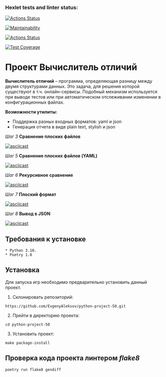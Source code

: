 ### Hexlet tests and linter status:
[![Actions Status](https://github.com/EvgenyAleksov/python-project-50/actions/workflows/hexlet-check.yml/badge.svg)](https://github.com/EvgenyAleksov/python-project-50/actions)

[![Maintainability](https://api.codeclimate.com/v1/badges/3c60500e8015d78e14ce/maintainability)](https://codeclimate.com/github/EvgenyAleksov/python-project-50/maintainability)

[![Actions Status](https://github.com/EvgenyAleksov/python-project-50/actions/workflows/pyci.yml/badge.svg)](https://github.com/EvgenyAleksov/python-project-50/actions)

[![Test Coverage](https://api.codeclimate.com/v1/badges/3c60500e8015d78e14ce/test_coverage)](https://codeclimate.com/github/EvgenyAleksov/python-project-50/test_coverage)


# Проект Вычислитель отличий

**Вычислитель отличий** – программа, определяющая разницу между двумя структурами данных.
Это задача, для решения которой существуют в т.ч. онлайн-сервисы.
Подобный механизм используется при выводе тестов или при автоматическом отслеживании изменении в конфигурационных файлах.

**Возможности утилиты:**
+ Поддержка разных входных форматов: yaml и json
+ Генерация отчета в виде plain text, stylish и json


_Шаг 3_
**Сравнение плоских файлов**

[![asciicast](https://asciinema.org/a/6xBWfg1A2rkpCiAbZlE25obe8.svg)](https://asciinema.org/a/6xBWfg1A2rkpCiAbZlE25obe8)


_Шаг 5_
**Сравнение плоских файлов (YAML)**

[![asciicast](https://asciinema.org/a/uU51qzr8ekHip6QPfprbj3Yxw.svg)](https://asciinema.org/a/uU51qzr8ekHip6QPfprbj3Yxw)


_Шаг 6_
**Рекурсивное сравнение**

[![asciicast](https://asciinema.org/a/aNBaJjPR2MDK31zitVYRXT1YN.svg)](https://asciinema.org/a/aNBaJjPR2MDK31zitVYRXT1YN)


_Шаг 7_
**Плоский формат**

[![asciicast](https://asciinema.org/a/O7zdKZJuhpu29kfMklPHxWnqW.svg)](https://asciinema.org/a/O7zdKZJuhpu29kfMklPHxWnqW)


_Шаг 8_
**Вывод в JSON**

[![asciicast](https://asciinema.org/a/snV9puiOyRPkTkJXNz4zKCBiP.svg)](https://asciinema.org/a/snV9puiOyRPkTkJXNz4zKCBiP)


## Требования к установке
```
* Python 3.10.
* Poetry 1.8
```

## Установка
Для запуска игр необходимо предварительно установить данный проект.

1. Склонировать репозиторий:
```
https://github.com/EvgenyAleksov/python-project-50.git
```

2. Прейти в директорию проекта:
```
cd python-project-50
```

3. Установить проект:
```
make package-install
````


## Проверка кода проекта линтером _flake8_
```
poetry run flake8 gendiff
```
